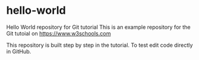 # hello-world
Hello World repository for Git tutorial
This is an example repository for the Git tutoial on https://www.w3schools.com

This repository is built step by step in the tutorial.
To test edit code directly in GitHub.
